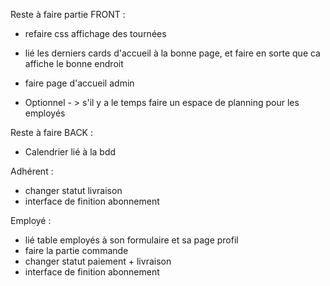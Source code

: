 Reste à faire partie FRONT : 

- refaire css affichage des tournées 

- lié les derniers cards d'accueil à la bonne page, et faire en sorte que ca affiche le bonne endroit 
- faire page d'accueil admin

- Optionnel - > s'il y a le temps faire un espace de planning pour les employés 





Reste à faire BACK :

- Calendrier lié à la bdd 

Adhérent : 
- changer statut livraison
- interface de finition abonnement 


Employé : 
- lié table employés à son formulaire et sa page profil
- faire la partie commande
- changer statut paiement + livraison
- interface de finition abonnement 